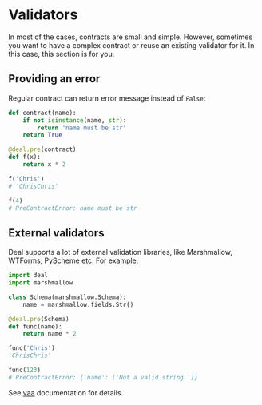 # Validators

In most of the cases, contracts are small and simple. However, sometimes you want to have a complex contract or reuse an existing validator for it. In this case, this section is for you.

## Providing an error

Regular contract can return error message instead of `False`:

```python
def contract(name):
    if not isinstance(name, str):
        return 'name must be str'
    return True

@deal.pre(contract)
def f(x):
    return x * 2

f('Chris')
# 'ChrisChris'

f(4)
# PreContractError: name must be str
```

## External validators

Deal supports a lot of external validation libraries, like Marshmallow, WTForms, PyScheme etc. For example:

```python
import deal
import marshmallow

class Schema(marshmallow.Schema):
    name = marshmallow.fields.Str()

@deal.pre(Schema)
def func(name):
    return name * 2

func('Chris')
'ChrisChris'

func(123)
# PreContractError: {'name': ['Not a valid string.']}
```

See [vaa](https://github.com/life4/vaa) documentation for details.

